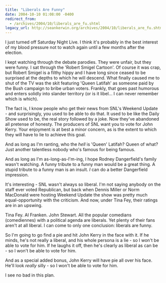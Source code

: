 ```yaml
---
title: "Liberals Are Funny"
date: 2004-10-10 01:08:00 -0400
redirect_from:
  - /archives/2004/10/liberals_are_fu.shtml
legacy_url: http://seankerwin.org/archives/2004/10/liberals_are_fu.shtml
---
```

<p>I just turned off Saturday Night Live.  I think it's probably in the best interest of my blood pressure not to watch again until a few months after the election.</p>

<p>I kept watching through the debate parodies.  They were unfair, but they were funny.  I sat through the 'Robert Smigel Cartoon'.  Of course it was crap, but Robert Smigel is a filthy hippy and I have long since ceased to be surprised at the depths to which he will descend.  What finally caused me to shut of the TV was the skit featuring 'Queen Latifah' as someone paid by the Bush campaign to bribe urban voters.  Frankly, that goes past humorous and enters solidly into slander territory (or is it libel...  I can never remember which is which).</p>

<p>The fact is, I know people who get their news from SNL's Weekend Update - and surprisingly, you used to be able to do that.  It used to be like the Daily Show used to be, the real story followed by a joke.  Now they've abandoned all pretense of honesty.  The producers of SNL want you to vote for John Kerry.  Your enjoyment is at best a minor concern, as is the extent to which they will have to lie to achieve this goal.</p>

<p>And as long as I'm ranting, who the <i>hell</i> is 'Queen' Latifah?  Queen of what?  Just another talentless nobody who's famous for being famous.</p>

<p>And as long as I'm as-long-as-I'm-ing, I hope Rodney Dangerfield's family wasn't watching.  A funny tribute to a funny man would be a great thing.  A stupid tribute to a funny man is an insult.  <i>I</i> can do a better Dangerfield impression.</p>

<p>It's interesting - SNL wasn't always so liberal.  I'm not saying anybody on the staff ever voted Republican, but back when Dennis Miller or Norm MacDonald were hosting Weekend Update the show was pretty much equal-opportunity with the criticism.  And now, under Tina Fey, their ratings are in an upswing.</p>

<p>Tina Fey.  Al Franken.  John Stewart.  All the popular comedians (comediennes) with a political agenda are liberals.  Yet plenty of their fans aren't at all liberal.  I can come to only one conclusion: liberals are funny.</p>

<p>So I'm going to go find a pie and hit John Kerry in the face with it.  If he minds, he's not really a liberal, and his whole persona is a lie - so I won't be able to vote for him.  If he laughs it off, then he's clearly as liberal as can be - so I won't be able to vote for him.</p>

<p>And as a special added bonus, John Kerry will have pie all over his face.  He'll look <i>really</i> silly - so I won't be able to vote for him.</p>

<p>I see no bad in this plan.</p>
